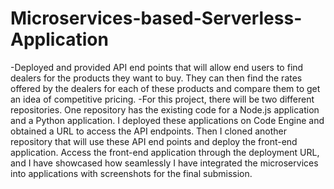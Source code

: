 # Microservices-based-Serverless-Application

-Deployed and provided API end points that will allow end users to find dealers for the products they want to buy. They can then find the rates offered by the dealers for each of these products and compare them to get an idea of competitive pricing.
-For this project, there will be two different repositories. One repository has the existing code for a Node.js application and a Python application. I deployed these applications on Code Engine and obtained a URL to access the API endpoints. Then I cloned another repository that will use these API end points and deploy the front-end application. Access the front-end application through the deployment URL, and I have showcased how seamlessly I have integrated the microservices into applications with screenshots for the final submission.

